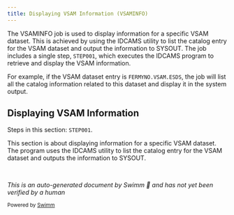 ```yaml
---
title: Displaying VSAM Information (VSAMINFO)
---
```

The VSAMINFO job is used to display information for a specific VSAM dataset. This is achieved by using the IDCAMS utility to list the catalog entry for the VSAM dataset and output the information to SYSOUT. The job includes a single step, `STEP001`, which executes the IDCAMS program to retrieve and display the VSAM information.

For example, if the VSAM dataset entry is `FERMYNO.VSAM.ESDS`, the job will list all the catalog information related to this dataset and display it in the system output.

## Displaying VSAM Information

Steps in this section: `STEP001`.

This section is about displaying information for a specific VSAM dataset. The program uses the IDCAMS utility to list the catalog entry for the VSAM dataset and outputs the information to SYSOUT.

&nbsp;

*This is an auto-generated document by Swimm 🌊 and has not yet been verified by a human*

<SwmMeta version="3.0.0" repo-id="Z2l0aHViJTNBJTNBbWFpbmZyYW1lJTNBJTNBU3dpbW0tRGVtbw==" repo-name="mainframe"><sup>Powered by [Swimm](/)</sup></SwmMeta>

